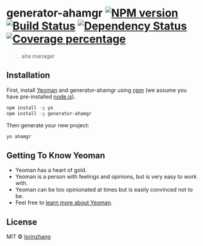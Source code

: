 # generator-ahamgr [![NPM version][npm-image]][npm-url] [![Build Status][travis-image]][travis-url] [![Dependency Status][daviddm-image]][daviddm-url] [![Coverage percentage][coveralls-image]][coveralls-url]
> aha manager 

## Installation

First, install [Yeoman](http://yeoman.io) and generator-ahamgr using [npm](https://www.npmjs.com/) (we assume you have pre-installed [node.js](https://nodejs.org/)).

```bash
npm install -g yo
npm install -g generator-ahamgr
```

Then generate your new project:

```bash
yo ahamgr
```

## Getting To Know Yeoman

 * Yeoman has a heart of gold.
 * Yeoman is a person with feelings and opinions, but is very easy to work with.
 * Yeoman can be too opinionated at times but is easily convinced not to be.
 * Feel free to [learn more about Yeoman](http://yeoman.io/).

## License

MIT © [lorinzhang]()


[npm-image]: https://badge.fury.io/js/generator-ahamgr.svg
[npm-url]: https://npmjs.org/package/generator-ahamgr
[travis-image]: https://travis-ci.org/zlj002/generator-ahamgr.svg?branch=master
[travis-url]: https://travis-ci.org/zlj002/generator-ahamgr
[daviddm-image]: https://david-dm.org/zlj002/generator-ahamgr.svg?theme=shields.io
[daviddm-url]: https://david-dm.org/zlj002/generator-ahamgr
[coveralls-image]: https://coveralls.io/repos/zlj002/generator-ahamgr/badge.svg
[coveralls-url]: https://coveralls.io/r/zlj002/generator-ahamgr
